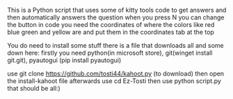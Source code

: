This is a Python script that uses some of kitty tools code to get answers and then automatically answers the question when you press N you can change the button in code you need the coordinates of where the colors like red blue green and yellow are and put them in the coordinates tab at the top

You do need to install some stuff there is a file that downloads all and some down here:
firstly you need python(in microsoft store), git(winget install git.git), pyautogui (pip install pyautogui)

use git clone https://github.com/tosti44/kahoot.py (to download)
then open the install-kahoot file
afterwards use cd Ez-Tosti then use python script.py 
that should be all:)
